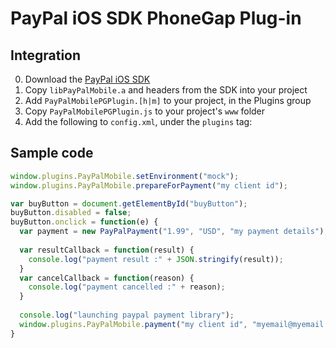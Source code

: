 # PayPal iOS SDK PhoneGap Plug-in


Integration
-----------
0. Download the [PayPal iOS SDK](https://github.com/paypal/PayPal-iOS-SDK)
1. Copy `libPayPalMobile.a` and headers from the SDK into your project
2. Add `PayPalMobilePGPlugin.[h|m]` to your project, in the Plugins group
3. Copy `PayPalMobilePGPlugin.js` to your project's `www` folder   
4. Add the following to `config.xml`, under the `plugins` tag:
    <plugin name="PayPalMobile" value="PayPalMobilePGPlugin" />


Sample code
-----------

```javascript
window.plugins.PayPalMobile.setEnvironment("mock");
window.plugins.PayPalMobile.prepareForPayment("my client id");

var buyButton = document.getElementById("buyButton");
buyButton.disabled = false;
buyButton.onclick = function(e) {
  var payment = new PayPalPayment("1.99", "USD", "my payment details");
  
  var resultCallback = function(result) {
    console.log("payment result :" + JSON.stringify(result));
  }
  var cancelCallback = function(reason) {
    console.log("payment cancelled :" + reason);
  }
  
  console.log("launching paypal payment library");
  window.plugins.PayPalMobile.payment("my client id", "myemail@myemail.com", "myref", payment, resultCallback, cancelCallback);
}
```

